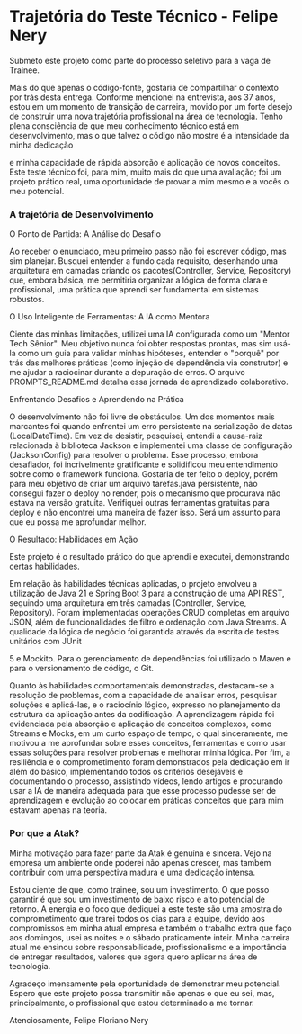 ﻿# **Trajetória do Teste Técnico - Felipe Nery** 
Submeto este projeto como parte do processo seletivo para a vaga de Trainee. 

Mais do que apenas o código-fonte, gostaria de compartilhar o contexto por trás desta entrega. Conforme mencionei na entrevista, aos 37 anos, estou em um momento de transição de carreira, movido por um forte desejo de construir uma nova trajetória profissional na área de tecnologia. Tenho plena consciência de que meu conhecimento técnico está em desenvolvimento, mas o que talvez o código não mostre é a intensidade da minha dedicação 

e minha capacidade de rápida absorção e aplicação de novos conceitos.   Este teste técnico foi, para mim, muito mais do que uma avaliação; foi um projeto prático real, uma oportunidade de provar a mim mesmo e a vocês o meu potencial. 
### **A trajetória de Desenvolvimento** 
O Ponto de Partida: A Análise do Desafio 

Ao receber o enunciado, meu primeiro passo não foi escrever código, mas sim planejar. Busquei entender a fundo cada requisito, desenhando uma arquitetura em camadas criando os pacotes(Controller, Service, Repository) que, embora básica, me permitiria organizar a lógica de forma clara e profissional, uma prática que aprendi ser fundamental em sistemas robustos. 

O Uso Inteligente de Ferramentas: A IA como Mentora 

Ciente das minhas limitações, utilizei uma IA configurada como um "Mentor Tech Sênior". Meu objetivo nunca foi obter respostas prontas, mas sim usá-la como um guia para validar minhas hipóteses, entender o "porquê" por trás das melhores práticas (como injeção de dependência via construtor) e me ajudar a raciocinar durante a depuração de erros. O arquivo PROMPTS\_README.md detalha essa jornada de aprendizado colaborativo. 

Enfrentando Desafios e Aprendendo na Prática 

O desenvolvimento não foi livre de obstáculos. Um dos momentos mais marcantes foi quando enfrentei um erro persistente na serialização de datas (LocalDateTime). Em vez de desistir, pesquisei, entendi a causa-raiz relacionada à biblioteca Jackson e implementei uma classe de configuração (JacksonConfig) para resolver o problema. Esse processo, embora desafiador, foi incrivelmente gratificante e solidificou meu entendimento sobre como o framework funciona. Gostaria de ter feito o deploy, porém para meu objetivo de criar um arquivo tarefas.java persistente, não consegui fazer o deploy no render, pois o mecanismo que procurava não estava na versão gratuita. Verifiquei outras ferramentas gratuitas para deploy e não encontrei uma maneira de fazer isso. Será um assunto para que eu possa me aprofundar melhor.  

O Resultado: Habilidades em Ação 

Este projeto é o resultado prático do que aprendi e executei, demonstrando certas habilidades.  

Em relação às habilidades técnicas aplicadas, o projeto envolveu a utilização de Java 21 e Spring Boot 3 para a construção de uma API REST, seguindo uma arquitetura em três camadas (Controller, Service, Repository). Foram implementadas operações CRUD completas  em arquivo JSON, além de funcionalidades de filtro e ordenação com Java Streams. A qualidade da lógica de negócio foi garantida através da escrita de testes unitários com JUnit 

5 e Mockito. Para o gerenciamento de dependências foi utilizado o Maven e para o versionamento de código, o Git.  

Quanto às habilidades comportamentais demonstradas, destacam-se a resolução de problemas, com a capacidade de analisar erros, pesquisar soluções e aplicá-las, e o raciocínio lógico, expresso no planejamento da estrutura da aplicação antes da codificação. A aprendizagem rápida foi evidenciada pela absorção e aplicação de conceitos complexos, como Streams e Mocks, em um curto espaço de tempo, o qual sinceramente, me motivou a me aprofundar sobre esses conceitos, ferramentas e como usar essas soluções para resolver problemas e melhorar minha lógica. Por fim, a resiliência e o comprometimento foram demonstrados pela dedicação em ir além do básico, implementando todos os critérios desejáveis e documentando o processo, assistindo vídeos, lendo artigos e procurando usar a IA de maneira adequada para que esse processo pudesse ser de aprendizagem e evolução ao colocar em práticas conceitos que para mim estavam apenas na teoria. 
### **Por que a Atak?** 
Minha motivação para fazer parte da Atak é genuína e sincera. Vejo na empresa um ambiente onde poderei não apenas crescer, mas também contribuir com uma perspectiva madura e uma dedicação intensa. 

Estou ciente de que, como trainee, sou um investimento. O que posso garantir é que sou um investimento de baixo risco e alto potencial de retorno. A energia e o foco que dediquei a este teste são uma amostra do comprometimento que trarei todos os dias para a equipe, devido aos compromissos em minha atual empresa e também o trabalho extra que faço aos domingos, usei as noites e o sábado praticamente inteir. Minha carreira atual me ensinou sobre responsabilidade, profissionalismo e a importância de entregar resultados, valores que agora quero aplicar na área de tecnologia. 

Agradeço imensamente pela oportunidade de demonstrar meu potencial. Espero que este projeto possa transmitir não apenas o que eu sei, mas, principalmente, o profissional que estou determinado a me tornar. 

Atenciosamente, Felipe Floriano Nery 
